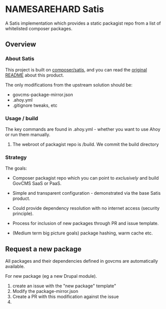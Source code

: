# NAMESAREHARD Satis

A Satis implementation which provides a static packagist repo from a list of whitelisted
composer packages.

## Overview

### About Satis

This project is built on [composer/satis](https://github.com/composer/satis),
and you can read the [original README](https://github.com/composer/satis/blob/master/README.md)
about this product.

The only modifications from the upstream solution should be:

- govcms-package-mirror.json
- .ahoy.yml
- .gitignore tweaks, etc

### Usage / build

The key commands are found in .ahoy.yml - whether you want to use Ahoy or run them manually.

1. The webroot of packagist repo is /build. We commit the build directory 

### Strategy

The goals:
 
- Composer packagist repo which you can point to *exclusively* and build GovCMS
SaaS or PaaS.

- Simple and transparent configuration - demonstrated via the base Satis product.

- Could provide dependency resolution with no internet access (security principle).

- Process for inclusion of new packages through PR and issue template.

- (Medium term big picture goals) package hashing, warm cache etc.


## Request a new package

All packages and their dependencies defined in govcms are automatically available.

For new package (eg a new Drupal module).

1. create an issue with the "new package" template"
1. Modify the package-mirror.json
1. Create a PR with this modification against the issue
1. 


